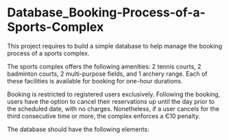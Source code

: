 # Database_Booking-Process-of-a-Sports-Complex
This project requires to build a simple database to help manage the booking process of a sports complex.

The sports complex offers the following amenities: 2 tennis courts, 2 badminton courts, 2 multi-purpose fields, and 1 archery range. Each of these facilities is available for booking for one-hour durations.

Booking is restricted to registered users exclusively. Following the booking, users have the option to cancel their reservations up until the day prior to the scheduled date, with no charges. Nonetheless, if a user cancels for the third consecutive time or more, the complex enforces a Є10 penalty.

The database should have the following elements:


